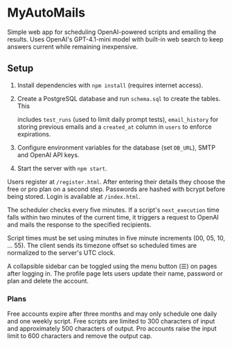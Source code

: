 # MyAutoMails

Simple web app for scheduling OpenAI-powered scripts and emailing the results.
Uses OpenAI's GPT-4.1-mini model with built-in web search to keep answers current while remaining inexpensive.

## Setup
1. Install dependencies with `npm install` (requires internet access).
2. Create a PostgreSQL database and run `schema.sql` to create the tables. This

   includes `test_runs` (used to limit daily prompt tests), `email_history`
   for storing previous emails and a `created_at` column in `users` to enforce
   expirations.

3. Configure environment variables for the database (set `DB_URL`), SMTP and OpenAI API keys.
4. Start the server with `npm start`.

Users register at `/register.html`. After entering their details they choose the free or pro plan on a second step. Passwords are hashed with bcrypt before being stored. Login is available at `/index.html`.

The scheduler checks every five minutes. If a script's `next_execution` time falls within two minutes of the current time, it triggers a request to OpenAI and mails the response to the specified recipients.

Script times must be set using minutes in five minute increments (00, 05, 10, ... 55).
The client sends its timezone offset so scheduled times are normalized to the server's UTC clock.


A collapsible sidebar can be toggled using the menu button (☰) on pages after logging in. The profile page lets users update their name, password or plan and delete the account.


### Plans
Free accounts expire after three months and may only schedule one daily and one
weekly script. Free scripts are limited to 300 characters of input and
approximately 500 characters of output. Pro accounts raise the input limit to
600 characters and remove the output cap.

